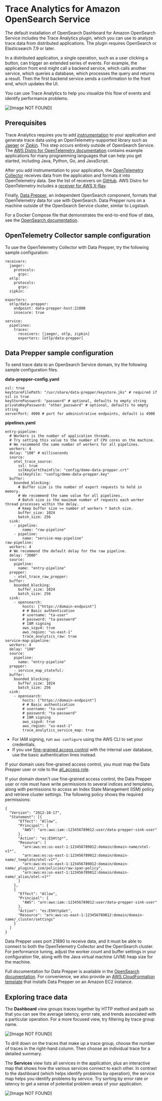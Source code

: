 # Trace Analytics for Amazon OpenSearch Service<a name="trace-analytics"></a>

The default installation of OpenSearch Dashboard for Amazon OpenSearch Service includes the Trace Analytics plugin, which you can use to analyze trace data from distributed applications\. The plugin requires OpenSearch or Elasticsearch 7\.9 or later\.

In a distributed application, a single operation, such as a user clicking a button, can trigger an extended series of events\. For example, the application front end might call a backend service, which calls another service, which queries a database, which processes the query and returns a result\. Then the first backend service sends a confirmation to the front end, which updates the UI\.

You can use Trace Analytics to help you visualize this flow of events and identify performance problems\.

![\[Image NOT FOUND\]](http://docs.aws.amazon.com/opensearch-service/latest/developerguide/images/ta-dashboards-trace.png)

## Prerequisites<a name="trace-prereq"></a>

Trace Analytics requires you to add [instrumentation](https://opentelemetry.io/docs/concepts/instrumenting/) to your application and generate trace data using an OpenTelemetry\-supported library such as [Jaeger](https://www.jaegertracing.io) or [Zipkin](https://zipkin.io)\. This step occurs entirely outside of OpenSearch Service\. The [AWS Distro for OpenTelemetry documentation](https://aws-otel.github.io/docs/introduction) contains example applications for many programming languages that can help you get started, including Java, Python, Go, and JavaScript\.

After you add instrumentation to your application, the [OpenTelemetry Collector](https://aws-otel.github.io/docs/getting-started/collector) receives data from the application and formats it into OpenTelemetry data\. See the list of receivers on [GitHub](https://github.com/open-telemetry/opentelemetry-collector/blob/main/receiver/README.md)\. AWS Distro for OpenTelemetry includes a [receiver for AWS X\-Ray](https://aws-otel.github.io/docs/components/x-ray-receiver)\.

Finally, [Data Prepper](https://opensearch.org/docs/latest/clients/data-prepper/index/), an independent OpenSearch component, formats that OpenTelemetry data for use with OpenSearch\. Data Prepper runs on a machine outside of the OpenSearch Service cluster, similar to Logstash\.

For a Docker Compose file that demonstrates the end\-to\-end flow of data, see the [OpenSearch documentation](https://opensearch.org/docs/latest/clients/data-prepper/get-started/)\.

## OpenTelemetry Collector sample configuration<a name="trace-otc"></a>

To use the OpenTelemetry Collector with Data Prepper, try the following sample configuration:

```
receivers:
  jaeger:
    protocols:
      grpc:
  otlp:
    protocols:
      grpc:
  zipkin:

exporters:
  otlp/data-prepper:
    endpoint: data-prepper-host:21890
    insecure: true

service:
  pipelines:
    traces:
      receivers: [jaeger, otlp, zipkin]
      exporters: [otlp/data-prepper]
```

## Data Prepper sample configuration<a name="trace-dp"></a>

To send trace data to an OpenSearch Service domain, try the following sample configuration files\.

**data\-prepper\-config\.yaml**

```
ssl: true
keyStoreFilePath: "/usr/share/data-prepper/keystore.jks" # required if ssl is true
keyStorePassword: "password" # optional, defaults to empty string
privateKeyPassword: "other_password" # optional, defaults to empty string
serverPort: 4900 # port for administrative endpoints, default is 4900
```

**pipelines\.yaml**

```
entry-pipeline:
  # Workers is the number of application threads.
  # Try setting this value to the number of CPU cores on the machine.
  # We recommend the same number of workers for all pipelines.
  workers: 4
  delay: "100" # milliseconds
  source:
    otel_trace_source:
      ssl: true
      sslKeyCertChainFile: "config/demo-data-prepper.crt"
      sslKeyFile: "config/demo-data-prepper.key"
  buffer:
    bounded_blocking:
      # Buffer size is the number of export requests to hold in memory.
      # We recommend the same value for all pipelines.
      # Batch size is the maximum number of requests each worker thread processes within the delay.
      # Keep buffer size >= number of workers * batch size.
      buffer_size: 1024
      batch_size: 256
  sink:
    - pipeline:
        name: "raw-pipeline"
    - pipeline:
        name: "service-map-pipeline"
raw-pipeline:
  workers: 4
  # We recommend the default delay for the raw pipeline.
  delay: "3000"
  source:
    pipeline:
      name: "entry-pipeline"
  prepper:
    - otel_trace_raw_prepper:
  buffer:
    bounded_blocking:
      buffer_size: 1024
      batch_size: 256
  sink:
    - opensearch:
        hosts: ["https://domain-endpoint"]
        # # Basic authentication
        # username: "ta-user"
        # password: "ta-password"
        # IAM signing
        aws_sigv4: true
        aws_region: "us-east-1"
        trace_analytics_raw: true
service-map-pipeline:
  workers: 4
  delay: "100"
  source:
    pipeline:
      name: "entry-pipeline"
  prepper:
    - service_map_stateful:
  buffer:
    bounded_blocking:
      buffer_size: 1024
      batch_size: 256
  sink:
    - opensearch:
        hosts: ["https://domain-endpoint"]
        # # Basic authentication
        # username: "ta-user"
        # password: "ta-password"
        # IAM signing
        aws_sigv4: true
        aws_region: "us-east-1"
        trace_analytics_service_map: true
```
+ For IAM signing, run `aws configure` using the AWS CLI to set your credentials\.
+ If you use [fine\-grained access control](fgac.md) with the internal user database, use the basic authentication lines instead\.

If your domain uses fine\-grained access control, you must map the Data Prepper user or role to the [all\_access role](fgac.md#fgac-more-masters)\.

If your domain doesn't use fine\-grained access control, the Data Prepper user or role must have write permissions to several indices and templates, along with permissions to access an Index State Management \(ISM\) policy and retrieve cluster settings\. The following policy shows the required permissions:

```
{
  "Version": "2012-10-17",
  "Statement": [{
      "Effect": "Allow",
      "Principal": {
        "AWS": "arn:aws:iam::123456789012:user/data-prepper-sink-user"
      },
      "Action": "es:ESHttp*",
      "Resource": [
        "arn:aws:es:us-east-1:123456789012:domain/domain-name/otel-v1*",
        "arn:aws:es:us-east-1:123456789012:domain/domain-name/_template/otel-v1*",
        "arn:aws:es:us-east-1:123456789012:domain/domain-name/_plugins/_ism/policies/raw-span-policy",
        "arn:aws:es:us-east-1:123456789012:domain/domain-name/_alias/otel-v1*"
      ]
    },
    {
      "Effect": "Allow",
      "Principal": {
        "AWS": "arn:aws:iam::123456789012:user/data-prepper-sink-user"
      },
      "Action": "es:ESHttpGet",
      "Resource": "arn:aws:us-east-1:123456789012:domain/domain-name/_cluster/settings"
    }
  ]
}
```

Data Prepper uses port 21890 to receive data, and it must be able to connect to both the OpenTelemetry Collector and the OpenSearch cluster\. For performance tuning, adjust the worker count and buffer settings in your configuration file, along with the Java virtual machine \(JVM\) heap size for the machine\.

Full documentation for Data Prepper is available in the [OpenSearch documentation](https://opensearch.org/docs/latest/clients/data-prepper/index/)\. For convenience, we also provide an [AWS CloudFormation template](https://github.com/opensearch-project/data-prepper/blob/main/deployment-template/ec2/data-prepper-ec2-deployment-cfn.yaml) that installs Data Prepper on an Amazon EC2 instance\.

## Exploring trace data<a name="trace-dashboards"></a>

The **Dashboard** view groups traces together by HTTP method and path so that you can see the average latency, error rate, and trends associated with a particular operation\. For a more focused view, try filtering by trace group name\.

![\[Image NOT FOUND\]](http://docs.aws.amazon.com/opensearch-service/latest/developerguide/images/ta-dashboards-dash.png)

To drill down on the traces that make up a trace group, choose the number of traces in the right\-hand column\. Then choose an individual trace for a detailed summary\.

The **Services** view lists all services in the application, plus an interactive map that shows how the various services connect to each other\. In contrast to the dashboard \(which helps identify problems by operation\), the service map helps you identify problems by service\. Try sorting by error rate or latency to get a sense of potential problem areas of your application\.

![\[Image NOT FOUND\]](http://docs.aws.amazon.com/opensearch-service/latest/developerguide/images/ta-dashboards-services.png)
